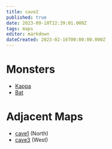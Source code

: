 ```yaml
---
title: cave2
published: true
date: 2023-09-10T22:39:01.000Z
tags: maps
editor: markdown
dateCreated: 2023-02-16T00:00:00.000Z
---
```



# Monsters
 * [Kappa](/monsters/kappa)
 * [Bat](/monsters/bat)

# Adjacent Maps
 * [cave1](/maps/cave1) (North)
 * [cave3](/maps/cave3) (West)
